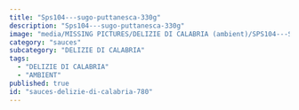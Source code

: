 ```yaml
---
title: "Sps104---sugo-puttanesca-330g"
description: "Sps104---sugo-puttanesca-330g"
image: "media/MISSING PICTURES/DELIZIE DI CALABRIA (ambient)/SPS104---Sugo-puttanesca-330g.jpg"
category: "sauces"
subcategory: "DELIZIE DI CALABRIA"
tags:
  - "DELIZIE DI CALABRIA"
  - "AMBIENT"
published: true
id: "sauces-delizie-di-calabria-780"
---
```

